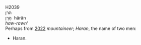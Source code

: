 H2039  
הרן  
הָרָן ‎ hârân  
*haw-rawn‘*  
Perhaps from [2022](h2022) *mountaineer*; *Haran*, the name of two men:
- Haran.  
